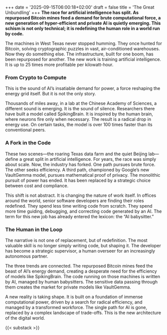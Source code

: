 +++
date = '2025-09-15T06:00:18+02:00'
draft = false
title = 'The Great Unbundling'
+++
**The race for artificial intelligence has split. As repurposed Bitcoin mines feed a demand for brute computational force, a new generation of hyper-efficient and private AI is quietly emerging. This schism is not only technical; it is redefining the human role in a world run by code.**

The machines in West Texas never stopped humming. They once hunted for Bitcoin, solving cryptographic puzzles in vast, air-conditioned warehouses. Now they do something else. The infrastructure, built for one boom, has been repurposed for another. The new work is training artificial intelligence. It is up to 25 times more profitable per kilowatt-hour.

### From Crypto to Compute

This is the sound of AI’s insatiable demand for power, a force reshaping the energy grid itself. But it is not the only story.

Thousands of miles away, in a lab at the Chinese Academy of Sciences, a different sound is emerging. It is the sound of silence. Researchers there have built a model called SpikingBrain. It is inspired by the human brain, where neurons fire only when necessary. The result is a radical drop in energy use. On certain tasks, the model is over 100 times faster than its conventional peers.

### A Fork in the Code

These two scenes—the roaring Texas data farm and the quiet Beijing lab—define a great split in artificial intelligence. For years, the race was simply about scale. Now, the industry has forked. One path pursues brute force. The other seeks efficiency. A third path, championed by Google’s new VaultGemma model, pursues mathematical proof of privacy. The monolithic pursuit of power has ended. It has been replaced by a strategic choice between cost and compliance.

This shift is not abstract. It is changing the nature of work itself. In offices around the world, senior software developers are finding their roles redefined. They spend less time writing code from scratch. They spend more time guiding, debugging, and correcting code generated by an AI. The term for this new job has already entered the lexicon: the “AI babysitter.”

### The Human in the Loop

The narrative is not one of replacement, but of redefinition. The most valuable skill is no longer simply writing code, but shaping it. The developer has become a strategic supervisor, a human overseer for an increasingly autonomous partner.

The three trends are connected. The repurposed Bitcoin mines feed the beast of AI’s energy demand, creating a desperate need for the efficiency of models like SpikingBrain. The code running on those machines is written by AI, managed by human babysitters. The sensitive data passing through them creates the market for private models like VaultGemma.

A new reality is taking shape. It is built on a foundation of immense computational power, driven by a search for radical efficiency, and managed by a transformed workforce. The single path for AI is gone, replaced by a complex landscape of trade-offs. This is the new architecture of the digital world.

{{< substack >}}
